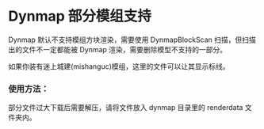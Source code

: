 # Dynmap 部分模组支持
Dynmap 默认不支持模组方块渲染，需要使用 DynmapBlockScan 扫描，但扫描出的文件不一定都能被 Dynmap 渲染，需要删除模型不支持的一部分。

如果你装有迷上城建(mishanguc)模组，这里的文件可以让其显示标线。

### 使用方法：

部分文件过大下载后需要解压，请将文件放入 dynmap 目录里的 renderdata 文件夹内。
